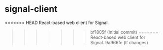 # signal-client
<<<<<<< HEAD
React-based web client for Signal.
>>>>>>> bf1805f (Initial commit)
=======
React-based web client for Signal.
>>>>>>> 9a966fe (lf changes)
